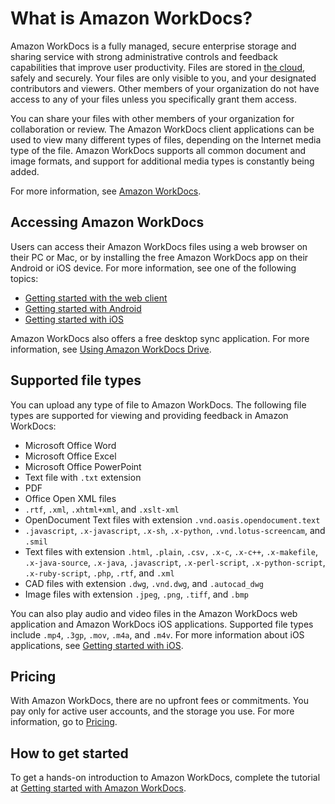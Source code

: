 # What is Amazon WorkDocs?<a name="what_is"></a>

Amazon WorkDocs is a fully managed, secure enterprise storage and sharing service with strong administrative controls and feedback capabilities that improve user productivity\. Files are stored in [the cloud](https://aws.amazon.com/what-is-cloud-computing/), safely and securely\. Your files are only visible to you, and your designated contributors and viewers\. Other members of your organization do not have access to any of your files unless you specifically grant them access\.

You can share your files with other members of your organization for collaboration or review\. The Amazon WorkDocs client applications can be used to view many different types of files, depending on the Internet media type of the file\. Amazon WorkDocs supports all common document and image formats, and support for additional media types is constantly being added\.

For more information, see [Amazon WorkDocs](https://aws.amazon.com/workdocs/)\.

## Accessing Amazon WorkDocs<a name="accessing"></a>

Users can access their Amazon WorkDocs files using a web browser on their PC or Mac, or by installing the free Amazon WorkDocs app on their Android or iOS device\. For more information, see one of the following topics:
+ [Getting started with the web client](web_client_help.md)
+ [Getting started with Android](android_phone_client_help.md)
+ [Getting started with iOS](iphone_client_help.md)

Amazon WorkDocs also offers a free desktop sync application\. For more information, see [Using Amazon WorkDocs Drive](workdocs_drive_help.md)\.

## Supported file types<a name="file-types"></a>

You can upload any type of file to Amazon WorkDocs\. The following file types are supported for viewing and providing feedback in Amazon WorkDocs: 
+ Microsoft Office Word
+ Microsoft Office Excel
+ Microsoft Office PowerPoint
+ Text file with `.txt` extension
+ PDF
+ Office Open XML files
+ `.rtf`, `.xml`, `.xhtml+xml`, and `.xslt-xml`
+ OpenDocument Text files with extension `.vnd.oasis.opendocument.text`
+ `.javascript`, `.x-javascript`, `.x-sh`, `.x-python`, `.vnd.lotus-screencam`, and `.smil`
+ Text files with extension `.html`, `.plain`, `.csv,` `.x-c`, `.x-c++`, `.x-makefile`, `.x-java-source`, `.x-java`, `.javascript`, `.x-perl-script`, `.x-python-script`, `.x-ruby-script`, `.php`, `.rtf`, and `.xml`
+ CAD files with extension `.dwg`, `.vnd.dwg`, and `.autocad_dwg`
+ Image files with extension `.jpeg`, `.png`, `.tiff`, and `.bmp`

You can also play audio and video files in the Amazon WorkDocs web application and Amazon WorkDocs iOS applications\. Supported file types include `.mp4`, `.3gp`, `.mov`, `.m4a`, and `.m4v`\. For more information about iOS applications, see [Getting started with iOS](iphone_client_help.md)\.

## Pricing<a name="pricing"></a>

With Amazon WorkDocs, there are no upfront fees or commitments\. You pay only for active user accounts, and the storage you use\. For more information, go to [Pricing](https://aws.amazon.com/workdocs/pricing)\.

## How to get started<a name="starting"></a>

To get a hands\-on introduction to Amazon WorkDocs, complete the tutorial at [Getting started with Amazon WorkDocs](getting_started.md)\.